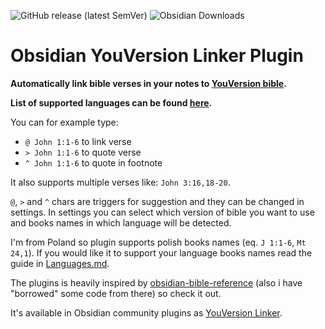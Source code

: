 ![GitHub release (latest SemVer)](https://img.shields.io/github/v/release/jaanonim/obsidian-youversion-linker?style=for-the-badge&sort=semver) ![Obsidian Downloads](https://img.shields.io/badge/dynamic/json?logo=obsidian&color=%23483699&label=downloads&query=%24%5B%22youversion-linker%22%5D.downloads&url=https%3A%2F%2Fraw.githubusercontent.com%2Fobsidianmd%2Fobsidian-releases%2Fmaster%2Fcommunity-plugin-stats.json&style=for-the-badge)

# Obsidian YouVersion Linker Plugin

**Automatically link bible verses in your notes to [YouVersion bible](https://www.bible.com/).**

**List of supported languages can be found [here](./Languages.md).**

You can for example type:

-   `@ John 1:1-6` to link verse
-   `> John 1:1-6` to quote verse
-   `^ John 1:1-6` to quote in footnote

It also supports multiple verses like: `John 3:16,18-20`.

`@`, `>` and `^` chars are triggers for suggestion and they can be changed in settings.
In settings you can select which version of bible you want to use and books names in which language will be detected.

I'm from Poland so plugin supports polish books names (eq. `J 1:1-6`, `Mt 24,1`). If you would like it to support your language books names read the guide in [Languages.md](./Languages.md).

The plugins is heavily inspired by [obsidian-bible-reference](https://github.com/tim-hub/obsidian-bible-reference) (also i have "borrowed" some code from there) so check it out.

It's available in Obsidian community plugins as
[YouVersion Linker](https://obsidian.md/plugins?id=youversion-linker).
